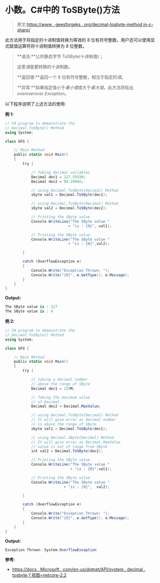 # 小数。C#中的 ToSByte()方法

> 原文:[https://www . geesforgeks . org/decimal-tosbyte-method in-c-sharp/](https://www.geeksforgeeks.org/decimal-tosbyte-method-in-c-sharp/)

此方法用于将指定的十进制值转换为等效的 8 位有符号整数。用户还可以使用显式赋值运算符将十进制值转换为 8 位整数。

> **语法:**公共静态字节 ToSByte(十进制值)；
> 
> 这里*值*是要转换的十进制数。
> 
> **返回值:**返回一个 8 位有符号整数，相当于指定的*值*。
> 
> **异常:**如果指定值小于*最小值*或大于*最大值*，此方法将给出*overoverover Exception*。

以下程序说明了上述方法的使用:

**例 1:**

```cs
// C# program to demonstrate the
// Decimal.ToSByte() Method
using System;

class GFG {

    // Main Method
    public static void Main()
    {
        try {

            // Taking decimal variables
            Decimal dec1 = 127.5555M;
            Decimal dec2 = 04.2996m;

            // using Decimal.ToSByte(Decimal) Method
            sbyte val1 = Decimal.ToSByte(dec1);

            // using Decimal.ToSByte(Decimal) Method
            sbyte val2 = Decimal.ToSByte(dec2);

            // Printing the SByte value
            Console.WriteLine("The SByte value "
                             + "is : {0}", val1);

            // Printing the SByte value
            Console.WriteLine("The SByte value "
                             + "is : {0}",val2);

        }

        catch (OverflowException e) 
        {
            Console.Write("Exception Thrown: ");
            Console.Write("{0}", e.GetType(), e.Message);
        }
    }
}
```

**Output:**

```cs
The SByte value is : 127
The SByte value is : 4

```

**例 2:**

```cs
// C# program to demonstrate the
// Decimal.ToSByte() Method
using System;

class GFG {

    // Main Method
    public static void Main()
    {
        try {

            // taking a decimal number
            // above the range of SByte
            Decimal dec1 = 129M;

            // Taking the maximum value
            // of Decimal
            Decimal dec2 = Decimal.MaxValue;

            // using Decimal.ToSByte(Decimal) Method
            // It will give error as decimal number
            // is above the range of SByte
            sbyte val1 = Decimal.ToSByte(dec1);

            // using Decimal.SByte(Decimal) Method
            // It will give error as Decimal.MaxValue
            // value is out of range from SByte
            int val2 = Decimal.ToSByte(dec2);

            // Printing the SByte value
            Console.WriteLine("The SByte value "
                              + "is : {0}",val1);

            // Printing the SByte value
            Console.WriteLine("The SByte value "
                           + "is : {0}",  val2);

        }

        catch (OverflowException e)
        {
            Console.Write("Exception Thrown: ");
            Console.Write("{0}", e.GetType(), e.Message);
        }
    }
}
```

**Output:**

```cs
Exception Thrown: System.OverflowException

```

**参考:**

*   [https://docs . Microsoft . com/en-us/dotnet/API/system . decimal . tosbyte？视图=netcore-2.2](https://docs.microsoft.com/en-us/dotnet/api/system.decimal.tosbyte?view=netcore-2.2)